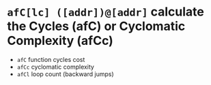 <!-- TITLE: afC -->
#  `afC[lc] ([addr])@[addr]`   calculate the Cycles (afC) or Cyclomatic Complexity (afCc)

- `afC`   function cycles cost
- `afCc`   cyclomatic complexity
- `afCl`   loop count (backward jumps)

<p hidden>afC afCc afCl</p>
